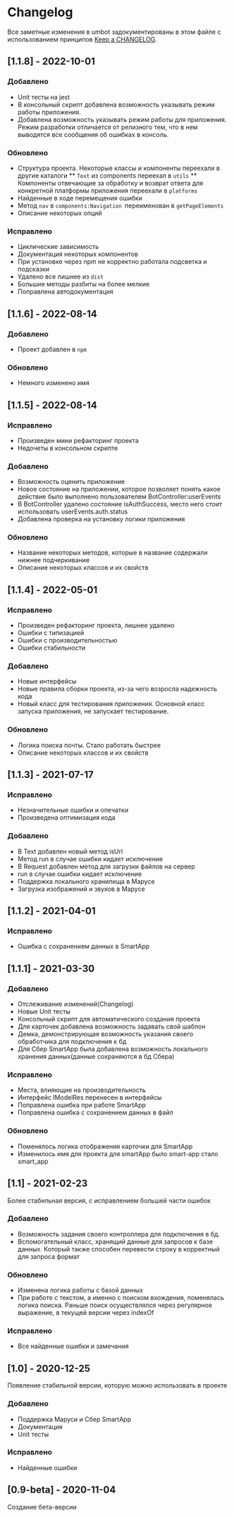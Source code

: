 # Changelog

Все заметные изменения в umbot задокументированы в этом файле с использованием принципов [Keep a CHANGELOG](http://keepachangelog.com/).

## [1.1.8] - 2022-10-01
### Добавлено
* Unit тесты на jest
* В консольный скрипт добавлена возможность указывать режим работы приложения.
* Добавлена возможность указывать режим работы для приложения. Режим разработки отличается от релизного тем, что в нем выводятся все сообщения об ошибках в консоль.

### Обновлено
* Структура проекта. Некоторые классы и компоненты переехали в другие каталоги
** `Text` из components переехал в `utils`
** Компоненты отвечающие за обработку и возврат ответа для конкретной платформы приложения переехали в `platforms`
* Найденные в ходе перемещения ошибки
* Метод `nav` в `components:Navigation `переименован в `getPageElements`
* Описание некоторых опций

### Исправлено
* Циклические зависимость
* Документация некоторых компонентов
* При установке через npm не корректно работала подсветка и подсказки
* Удалено все лишнее из `dist`
* Большие методы разбиты на более мелкие
* Поправлена автодокументация

## [1.1.6] - 2022-08-14
### Добавлено

* Проект добавлен в `npm`

### Обновлено

* Немного изменено имя 

## [1.1.5] - 2022-08-14

### Исправлено

* Произведен мини рефакторинг проекта
* Недочеты в консольном скрипте

### Добавлено

* Возможность оценить приложение
* Новое состояние на приложении, которое позволяет понять какое действие было выполнено пользователем BotController:userEvents
* В BotController удалено состояние isAuthSuccess, место него стоит использовать userEvents.auth.status
* Добавлена проверка на установку логики приложения

### Обновлено

* Название некоторых методов, которые в название содержали нижнее подчеркивание
* Описание некоторых классов и их свойств

## [1.1.4] - 2022-05-01

### Исправлено

* Произведен рефакторинг проекта, лишнее удалено
* Ошибки с типизацией
* Ошибки с производительностью
* Ошибки стабильности

### Добавлено

* Новые интерфейсы
* Новые правила сборки проекта, из-за чего возросла надежность кода
* Новый класс для тестирования приложения. Основной класс запуска приложения, не запускает тестирование.

### Обновлено

* Логика поиска почты. Стало работать быстрее
* Описание некоторых классов и их свойств

## [1.1.3] - 2021-07-17

### Исправлено

* Незначительные ошибки и опечатки
* Произведена оптимизация кода

### Добавлено

* В Text добавлен новый метод isUrl
* Метод run в случае ошибки кидает исключение
* В Request добавлен метод для загрузки файлов на сервер
* run в случае ошибки кидает исключение
* Поддержка локального хранилища в Марусе
* Загрузка изображений и звуков в Марусе

## [1.1.2] - 2021-04-01

### Исправлено

* Ошибка с сохранением данных в SmartApp

## [1.1.1] - 2021-03-30

### Добавлено

* Отслеживание изменений(Changelog)
* Новые Unit тесты
* Консольный скрипт для автоматического создания проекта
* Для карточек добавлена возможность задавать свой шаблон
* Демка, демонстрирующая возможность указания своего обработчика для подключения к бд
* Для Сбер SmartApp была добавлена возможность локального хранения данных(данные сохраняются в бд Сбера)

### Исправлено

* Места, влияющие на производительность
* Интерфейс IModelRes перенесен в интерфейсы
* Поправлена ошибка при работе SmartApp
* Поправлена ошибка с сохранением данных в файл

### Обновлено

* Поменялось логика отображения карточки для SmartApp
* Изменилось имя для проекта для smartApp было smart-app стало smart_app

## [1.1] - 2021-02-23
Более стабильная версия, с исправлением большей части ошибок

### Добавлено

* Возможность задания своего контроллера для подключения в бд. 
* Вспомогательный класс, хранящий данные для запросов к базе данных. Который также способен перевести строку в корректный для запроса формат

### Обновлено

* Изменена логика работы с базой данных
* При работе с текстом, а именно с поиском вхождения, поменялась логика поиска. Раньше поиск осуществлялся через регулярное выражение, в текущей версии через indexOf

### Исправлено

* Все найденные ошибки и замечания

## [1.0] - 2020-12-25
Появление стабильной версии, которую можно использовать в проекте

### Добавлено

* Поддержка Маруси и Сбер SmartApp
* Документация
* Unit тесты

### Исправлено

* Найденные ошибки

## [0.9-beta] - 2020-11-04
Создание бета-версии

[master]: https://github.com/max36895/universal_bot-ts/compare/1.1.1...master
[dev]: https://github.com/max36895/universal_bot-ts/compare/master...dev
